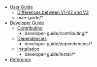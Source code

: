 - [User Guide](user-guide/index.md)
    - [Differences between V1-V2 and V3](user-guide/migration.md)
    - user-guide/*
- [Developer Guide](developer-guide/index.md)
    - [Contributing](developer-guide/contributing/index.md)
        - developer-guide/contributing/*
    - [Dependencies](developer-guide/dependencies/index.md)
        - developer-guide/dependencies/*
    - [Installation](developer-guide/install/index.md)
        - developer-guide/install/*
- [Reference](reference/)

